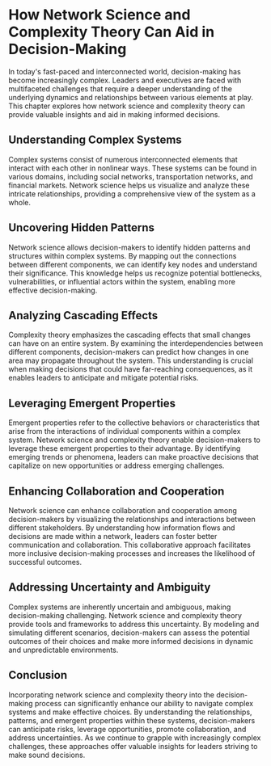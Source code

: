 # How Network Science and Complexity Theory Can Aid in Decision-Making

In today's fast-paced and interconnected world, decision-making has become increasingly complex. Leaders and executives are faced with multifaceted challenges that require a deeper understanding of the underlying dynamics and relationships between various elements at play. This chapter explores how network science and complexity theory can provide valuable insights and aid in making informed decisions.

## Understanding Complex Systems

Complex systems consist of numerous interconnected elements that interact with each other in nonlinear ways. These systems can be found in various domains, including social networks, transportation networks, and financial markets. Network science helps us visualize and analyze these intricate relationships, providing a comprehensive view of the system as a whole.

## Uncovering Hidden Patterns

Network science allows decision-makers to identify hidden patterns and structures within complex systems. By mapping out the connections between different components, we can identify key nodes and understand their significance. This knowledge helps us recognize potential bottlenecks, vulnerabilities, or influential actors within the system, enabling more effective decision-making.

## Analyzing Cascading Effects

Complexity theory emphasizes the cascading effects that small changes can have on an entire system. By examining the interdependencies between different components, decision-makers can predict how changes in one area may propagate throughout the system. This understanding is crucial when making decisions that could have far-reaching consequences, as it enables leaders to anticipate and mitigate potential risks.

## Leveraging Emergent Properties

Emergent properties refer to the collective behaviors or characteristics that arise from the interactions of individual components within a complex system. Network science and complexity theory enable decision-makers to leverage these emergent properties to their advantage. By identifying emerging trends or phenomena, leaders can make proactive decisions that capitalize on new opportunities or address emerging challenges.

## Enhancing Collaboration and Cooperation

Network science can enhance collaboration and cooperation among decision-makers by visualizing the relationships and interactions between different stakeholders. By understanding how information flows and decisions are made within a network, leaders can foster better communication and collaboration. This collaborative approach facilitates more inclusive decision-making processes and increases the likelihood of successful outcomes.

## Addressing Uncertainty and Ambiguity

Complex systems are inherently uncertain and ambiguous, making decision-making challenging. Network science and complexity theory provide tools and frameworks to address this uncertainty. By modeling and simulating different scenarios, decision-makers can assess the potential outcomes of their choices and make more informed decisions in dynamic and unpredictable environments.

## Conclusion

Incorporating network science and complexity theory into the decision-making process can significantly enhance our ability to navigate complex systems and make effective choices. By understanding the relationships, patterns, and emergent properties within these systems, decision-makers can anticipate risks, leverage opportunities, promote collaboration, and address uncertainties. As we continue to grapple with increasingly complex challenges, these approaches offer valuable insights for leaders striving to make sound decisions.
